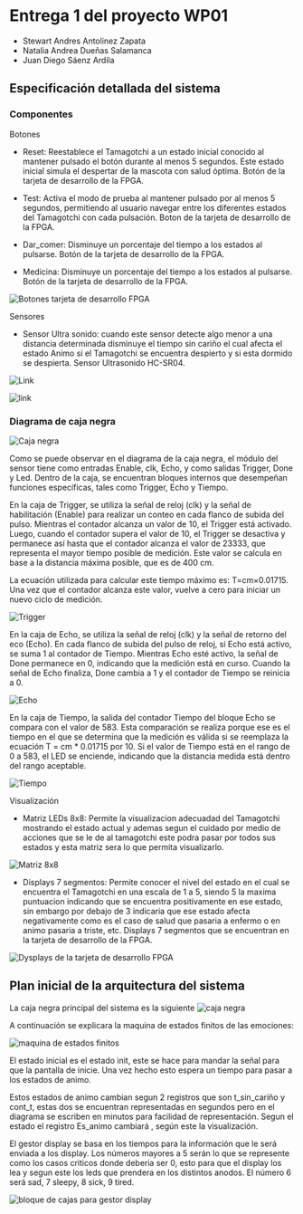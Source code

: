 # Entrega 1 del proyecto WP01
* Stewart Andres Antolinez Zapata
* Natalia Andrea Dueñas Salamanca
* Juan Diego Sáenz Ardila
## Especificación detallada del sistema 
### Componentes
Botones
* Reset: Reestablece el Tamagotchi a un estado inicial conocido al mantener pulsado el botón durante al menos 5 segundos. Este estado inicial simula el despertar de la mascota con salud óptima. Botón de la tarjeta de desarrollo de la FPGA.

* Test: Activa el modo de prueba al mantener pulsado por al menos 5 segundos, permitiendo al usuario navegar entre los diferentes estados del Tamagotchi con cada pulsación. Boton de la tarjeta de desarrollo de la FPGA.

* Dar_comer: Disminuye un porcentaje del tiempo a los estados al pulsarse. Botón de la tarjeta de desarrollo de la FPGA.

* Medicina: Disminuye un porcentaje del tiempo a los estados al pulsarse. Botón de la tarjeta de desarrollo de la FPGA.


![Botones tarjeta de desarrollo FPGA](<Imagenes/Botones FPGA.png>)

Sensores
* Sensor Ultra sonido: cuando este sensor detecte algo menor a una distancia determinada disminuye el tiempo sin cariño el cual afecta el estado Animo si el Tamagotchi se encuentra despierto y si esta dormido se despierta. Sensor Ultrasonido HC-SR04.



![[Link](https://www.google.com/url?sa=i&url=https%3A%2F%2Fwww.puntoflotante.net%2FSENSOR-DISTANCIA-PROXIMIDAD-ULTRASONICO-HC-SR04.htm&psig=AOvVaw3XawL_13PjA-c5dnOsjxe6&ust=1713975300415000&source=images&cd=vfe&opi=89978449&ved=0CBUQ3YkBahcKEwi447_b3diFAxUAAAAAHQAAAAAQEQ)](Imagenes/Working-of-HC-SR04-Ultrasonic-Sensor-1024x394.jpg)

![[link](https://www.google.com/url?sa=i&url=https%3A%2F%2Fwww.qbprofe.com%2Fautomatizacion-instrumentacion-industrial%2Ftutorial-de-arduino-con-sensor-ultrasonico-hc-sr04%2F&psig=AOvVaw3XawL_13PjA-c5dnOsjxe6&ust=1713975300415000&source=images&cd=vfe&opi=89978449&ved=0CBUQ3YkBahcKEwi447_b3diFAxUAAAAAHQAAAAAQIQ)](Imagenes/ww-PINES.jpg)

### Diagrama de caja negra

![Caja negra](<Imagenes/Caja negra.png>)


Como se puede observar en el diagrama de la caja negra, el módulo del sensor tiene como entradas Enable, clk, Echo, y como salidas Trigger, Done y Led. Dentro de la caja, se encuentran bloques internos que desempeñan funciones específicas, tales como Trigger, Echo y Tiempo.

En la caja de Trigger, se utiliza la señal de reloj (clk) y la señal de habilitación (Enable) para realizar un conteo en cada flanco de subida del pulso. Mientras el contador alcanza un valor de 10, el Trigger está activado. Luego, cuando el contador supera el valor de 10, el Trigger se desactiva y permanece así hasta que el contador alcanza el valor de 23333, que representa el mayor tiempo posible de medición. Este valor se calcula en base a la distancia máxima posible, que es de 400 cm.

La ecuación utilizada para calcular este tiempo máximo es: T=cm×0.01715. Una vez que el contador alcanza este valor, vuelve a cero para iniciar un nuevo ciclo de medición.

![Trigger](<Imagenes/Trigger.png>)


En la caja de Echo, se utiliza la señal de reloj (clk) y la señal de retorno del eco (Echo). En cada flanco de subida del pulso de reloj, si Echo está activo, se suma 1 al contador de Tiempo. Mientras Echo esté activo, la señal de Done permanece en 0, indicando que la medición está en curso. Cuando la señal de Echo finaliza, Done cambia a 1 y el contador de Tiempo se reinicia a 0.

![Echo](<Imagenes/Echo.png>)

En la caja de Tiempo, la salida del contador Tiempo del bloque Echo se compara con el valor de 583. Esta comparación se realiza porque ese es el tiempo en el que se determina que la medición es válida si se reemplaza la ecuación T = cm * 0.01715 por 10. Si el valor de Tiempo está en el rango de 0 a 583, el LED se enciende, indicando que la distancia medida está dentro del rango aceptable.

![Tiempo](<Imagenes/Tiempo.png>)

Visualización

 <!-- Pantalla LCD: Esencial para representar visualmente el estado actual del Tamagotchi, incluyendo emociones y necesidades básicas, ademas, es utilizado para mostrar niveles y puntuaciones específicas, como el nivel de Animo, Sueño, Salud y Energía, complementando la visualización principal, separando los espacios de la pantalla para destinarlo a la visualización del Tamagotchi y otra para los puntajes. Display Pantalla Lcd TFT 2.2 Pulgadas 240×320 SPI ILI9341 5V/3.3V. * -->

* Matriz LEDs 8x8: Permite la visualizacion adecuadad del Tamagotchi mostrando el estado actual y ademas segun el cuidado por medio de acciones que se le de al tamagotchi este podra pasar por todos sus estados y esta matriz sera lo que permita visualizarlo.

![Matriz 8x8](<Imagenes/Matriz 8x8.jpg>)

* Displays 7 segmentos: Permite conocer el nivel del estado en el cual se encuentra el Tamagotchi en una escala de 1 a 5, siendo 5 la maxima puntuacion indicando que se encuentra positivamente en ese estado, sin embargo por 
debajo de 3 indicaria que ese estado afecta negativamente como es el caso de salud que pasaria a enfermo o en animo pasaria a triste, etc. Displays 7 segmentos que se encuentran en la tarjeta de desarrollo de la FPGA.


![Dysplays de la tarjeta de desarrollo FPGA](<Imagenes/Displays FPGA.png>)

## Plan inicial de la arquitectura del sistema

La caja negra principal del sistema es la siguiente
![caja negra](https://github.com/unal-edigital1-lab/entrega-1-proyecto-grupo11-2024-1/blob/main/Imagenes/caja%20negra%20principal.jpeg)

A continuación se explicara la maquina de estados finitos de las emociones:

![maquina de estados finitos](https://github.com/unal-edigital1-lab/entrega-1-proyecto-grupo11-2024-1/blob/main/Imagenes/maquina%20de%20estados%20finitos.jpeg)

El estado inicial es el estado init, este se hace para mandar la señal para que la pantalla de inicie. Una vez hecho esto espera un tiempo para pasar a los estados de animo.

Estos estados de animo cambian segun 2 registros que son t_sin_cariño y cont_t, estas dos se encuentran representadas en segundos pero en el diagrama se escriben en minutos para facilidad de representación. Segun el estado el registro Es_animo cambiará , según este la visualización. 

El gestor display se basa en los tiempos para la información que le será enviada a los display. Los números mayores a 5 serán lo que se represente como los casos criticos donde deberia ser 0, esto para que el display los lea y segun este los leds que prendera en los distintos anodos. El número 6 será sad, 7 sleepy, 8 sick, 9 tired. 

![bloque de cajas para gestor display](https://github.com/unal-edigital1-lab/entrega-1-proyecto-grupo11-2024-1/blob/main/Imagenes/bloque%20de%20cajas%20para%20gestor%20display.jpeg)

